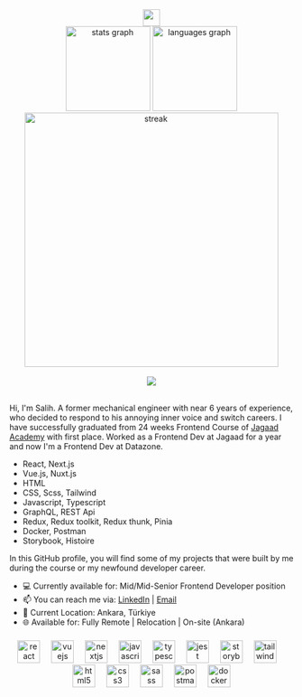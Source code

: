 <div align="center">
  <img height="30" src="https://readme-typing-svg.demolab.com?font=Fira+Code&weight=500&size=25&duration=2500&pause=6500&color=255FA9&vCenter=true&width=435&height=30&lines=Salih+-+Frontend+Developer+%F0%9F%91%8B"  />
</div>
<div align="center">
  <img src="https://github-readme-stats-sigma-five.vercel.app/api?username=zorro-ftw&hide_title=false&card_width=320&hide_rank=false&show_icons=true&include_all_commits=true&count_private=true&disable_animations=false&theme=dracula&locale=en&hide_border=false" height="150" alt="stats graph"  />
  <img src="https://github-readme-stats-sigma-five.vercel.app/api/top-langs?username=zorro-ftw&locale=en&hide_title=false&layout=compact&card_width=320&langs_count=5&theme=dracula&hide_border=false&hide=dart" height="150" alt="languages graph"  />
</div>
<div align="center">
  <img src="https://streak-stats.demolab.com?user=zorro-ftw&theme=radical" width="450" alt="streak" />
</div>
<br/>
<div align="center">
  <img src="https://api.visitorbadge.io/api/visitors?path=github.com%2Fzorro-ftw&countColor=%23263759" />
</div>
<br/>

Hi, I'm Salih. A former mechanical engineer with near 6 years of experience, who decided to respond to his annoying inner voice and switch careers. I have successfully graduated from 24 weeks Frontend Course of [Jagaad Academy](https://academy.jagaad.com/) with first place. Worked as a Frontend Dev at Jagaad for a year and now I'm a Frontend Dev at Datazone.

* React, Next.js
* Vue.js, Nuxt.js
* HTML
* CSS, Scss, Tailwind
* Javascript, Typescript
* GraphQL, REST Api
* Redux, Redux toolkit, Redux thunk, Pinia
* Docker, Postman
* Storybook, Histoire

In this GitHub profile, you will find some of my projects that were built by me during the course or my newfound developer career.

* 💻 Currently available for: Mid/Mid-Senior Frontend Developer position
* 📫 You can reach me via: [LinkedIn](https://www.linkedin.com/in/zorersalih/) | [Email](mailto:zorer.salih@gmail.com)
* 📍 Current Location: Ankara, Türkiye
* 🌐 Available for: Fully Remote | Relocation | On-site (Ankara)

###

<div align="center">
  <img src="https://cdn.jsdelivr.net/gh/devicons/devicon/icons/react/react-original.svg" height="40" alt="react logo"  />
  <img width="12" />
  <img src="https://cdn.jsdelivr.net/gh/devicons/devicon/icons/vuejs/vuejs-original.svg" height="40" alt="vuejs logo"  />
  <img width="12" />
  <img src="https://cdn.jsdelivr.net/gh/devicons/devicon/icons/nextjs/nextjs-original.svg" height="40" alt="nextjs logo"  />
  <img width="12" />
  <img src="https://cdn.jsdelivr.net/gh/devicons/devicon/icons/javascript/javascript-original.svg" height="40" alt="javascript logo"  />
  <img width="12" />
  <img src="https://cdn.jsdelivr.net/gh/devicons/devicon/icons/typescript/typescript-original.svg" height="40" alt="typescript logo"  />
  <img width="12" />
  <img src="https://cdn.jsdelivr.net/gh/devicons/devicon/icons/jest/jest-plain.svg" height="40" alt="jest logo"  />
  <img width="12" />
  <img src="https://cdn.jsdelivr.net/gh/devicons/devicon/icons/storybook/storybook-original.svg" height="40" alt="storybook logo"  />
  <img width="12" />
  <img src="https://skillicons.dev/icons?i=tailwind" height="40" alt="tailwindcss logo"  />
  <img width="12" />
  <img src="https://cdn.simpleicons.org/html5/E34F26" height="40" alt="html5 logo"  />
  <img width="12" />
  <img src="https://cdn.simpleicons.org/css3/1572B6" height="40" alt="css3 logo"  />
  <img width="12" />
  <img src="https://cdn.simpleicons.org/sass/CC6699" height="40" alt="sass logo"  />
  <img width="12" />
  <img src="https://cdn.simpleicons.org/postman/FF6C37" height="40" alt="postman logo"  />
  <img width="12" />
  <img src="https://cdn.simpleicons.org/docker/2496ED" height="40" alt="docker logo"  />
</div>

###
